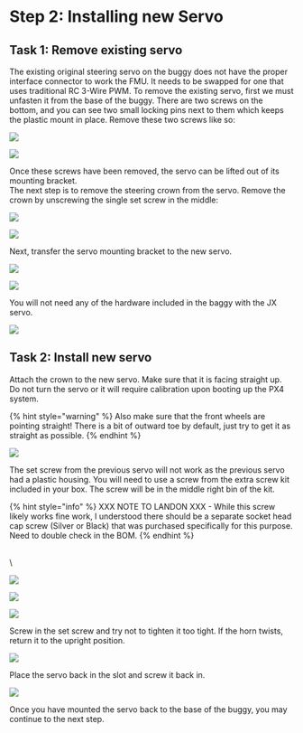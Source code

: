 # Step 2: Installing new Servo

## Task 1: Remove existing servo

The existing original steering servo on the buggy does not have the proper interface connector to work the FMU. It needs to be swapped for one that uses traditional RC 3-Wire PWM. To remove the existing servo, first we must unfasten it from the base of the buggy. There are two screws on the bottom, and you can see two small locking pins next to them which keeps the plastic mount in place. Remove these two screws like so:

![](../../.gitbook/assets/IMG\_5913.JPEG)

![](../../.gitbook/assets/IMG\_5915.JPEG)

Once these screws have been removed,  the servo can be lifted out of its mounting bracket. \
The next step is to remove the steering crown from the servo. Remove the crown by unscrewing the single set screw in the middle:

![](../../.gitbook/assets/IMG\_5917.JPEG)

![](../../.gitbook/assets/IMG\_5918.JPEG)

Next, transfer the servo mounting bracket to the new servo.

![](../../.gitbook/assets/IMG\_5920.JPEG)

![](../../.gitbook/assets/IMG\_5921.JPEG)

You will not need any of the hardware included in the baggy with the JX servo.

![](../../.gitbook/assets/IMG\_5922.JPEG)

## Task 2: Install new servo

Attach the crown to the new servo. Make sure that it is facing straight up. Do not turn the servo or it will require calibration upon booting up the PX4 system.

{% hint style="warning" %}
Also make sure that the front wheels are pointing straight! There is a bit of outward toe by default, just try to get it as straight as possible.
{% endhint %}

![](../../.gitbook/assets/IMG\_5924.JPEG)

The set screw from the previous servo will not work as the previous servo had a plastic housing. You will need to use a screw from the extra screw kit included in your box. The screw will be in the middle right bin of the kit.

{% hint style="info" %}
XXX NOTE TO LANDON XXX - While this screw likely works fine work, I understood there should be a separate socket head cap screw (Silver or Black) that was purchased specifically for this purpose. Need to double check in the BOM.
{% endhint %}

\
\


![](../../.gitbook/assets/IMG\_5925.JPEG)

![](../../.gitbook/assets/IMG\_5926.JPEG)

![](../../.gitbook/assets/IMG\_5927.JPEG)

Screw in the set screw and try not to tighten it too tight. If the horn twists, return it to the upright position.

![](../../.gitbook/assets/IMG\_5928.JPEG)

Place the servo back in the slot and screw it back in.

![](../../.gitbook/assets/IMG\_5929.JPEG)

Once you have mounted the servo back to the base of the buggy, you may continue to the next step.
